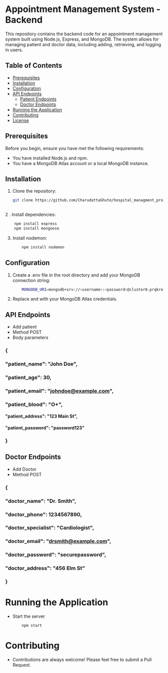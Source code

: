 # Appointment Management System - Backend

This repository contains the backend code for an appointment management system built using Node.js, Express, and MongoDB. The system allows for managing patient and doctor data, including adding, retrieving, and logging in users.

## Table of Contents

- [Prerequisites](#prerequisites)
- [Installation](#installation)
- [Configuration](#configuration)
- [API Endpoints](#api-endpoints)
  - [Patient Endpoints](#patient-endpoints)
  - [Doctor Endpoints](#doctor-endpoints)
- [Running the Application](#running-the-application)
- [Contributing](#contributing)
- [License](#license)

## Prerequisites

Before you begin, ensure you have met the following requirements:
- You have installed Node.js and npm.
- You have a MongoDB Atlas account or a local MongoDB instance.

## Installation

1. Clone the repository:
   ```bash
   git clone https://github.com/CharudattaGhute/hospital_managment_project.git
  

2 . Install dependencies:
  ```bash
      npm install express
      npm install mongoose
  ```
3. Install nodemon:
   ```bash
       npm install nodemon
   ```
## Configuration
1. Create a .env file in the root directory and add your MongoDB connection string:
   ```bash
       MONGODB_URI=mongodb+srv://<username>:<password>@cluster0.prqkren.mongodb.net/appoinment
    ```
2. Replace <username> and <password> with your MongoDB Atlas credentials.

## API Endpoints
- Add patient
- Method POST
- Body parameters
### {
 ### "patient_name": "John Doe",
 ### "patient_age": 30,
  ### "patient_email": "johndoe@example.com",
  ### "patient_blood": "O+",
  #### "patient_address": "123 Main St",
  #### "patient_password": "password123"
### }

## Doctor Endpoints
- Add Doctor
- Method POST
 ### {
 ### "doctor_name": "Dr. Smith",
 ### "doctor_phone": 1234567890,
###  "doctor_specialist": "Cardiologist",
###  "doctor_email": "drsmith@example.com",
 ### "doctor_password": "securepassword",
 ### "doctor_address": "456 Elm St"
### }

# Running the Application
- Start the server
  ```bash
      npm start
  ```
# Contributing
- Contributions are always welcome! Please feel free to submit a Pull Request.
  


  

